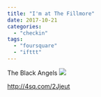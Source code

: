 ```yaml
---
title: "I'm at The Fillmore"
date: 2017-10-21
categories: 
  - "checkin"
tags: 
  - "foursquare"
  - "ifttt"
---
```


The Black Angels ![](images/1Quha2L)  
  
http://4sq.com/2Jjeut
